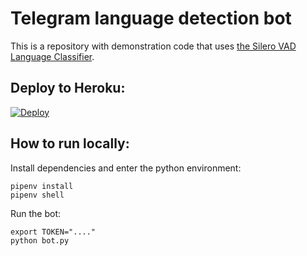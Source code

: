 # Telegram language detection bot

This is a repository with demonstration code that uses [the Silero VAD Language Classifier](https://github.com/snakers4/silero-vad).



## Deploy to Heroku:

[![Deploy](https://www.herokucdn.com/deploy/button.svg)](https://heroku.com/deploy?template=https://github.com/Soebb/spotify_downloader_telegram__bot)


## How to run locally:

Install dependencies and enter the python environment:

```
pipenv install
pipenv shell
```

Run the bot:

```
export TOKEN="...."
python bot.py
```
